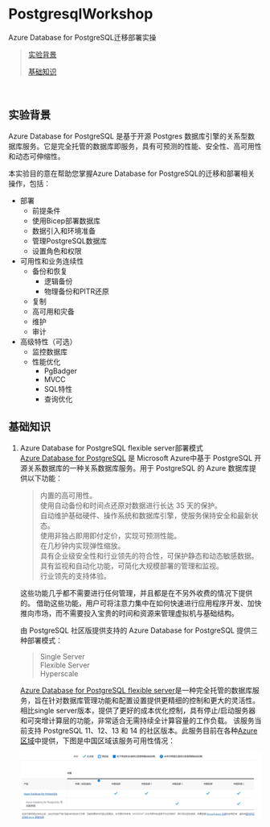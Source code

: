 # PostgresqlWorkshop
Azure Database for PostgreSQL迁移部署实操

> [实验背景](#实验背景)
>
> [基础知识](#所需基础知识介绍)
>

&nbsp;
&nbsp;

## 实验背景
Azure Database for PostgreSQL 是基于开源 Postgres 数据库引擎的关系型数据库服务。它是完全托管的数据库即服务，具有可预测的性能、安全性、高可用性和动态可伸缩性。

本实验目的意在帮助您掌握Azure Database for PostgreSQL的迁移和部署相关操作，包括：
- 部署
  -  前提条件
  -  使用Bicep部署数据库
  -  数据引入和环境准备
  -  管理PostgreSQL数据库
  -  设置角色和权限
- 可用性和业务连续性
  - 备份和恢复
    - 逻辑备份
    - 物理备份和PITR还原
  - 复制
  - 高可用和灾备
  - 维护
  - 审计
- 高级特性（可选）
  - 监控数据库
  - 性能优化
    - PgBadger
    - MVCC
    - SQL特性
    - 查询优化

    
## 基础知识
1. Azure Database for PostgreSQL flexible server部署模式  
   [Azure Database for PostgreSQL](https://learn.microsoft.com/zh-cn/azure/postgresql/single-server/overview) 是 Microsoft Azure中基于 PostgreSQL 开源关系数据库的一种关系数据库服务。用于 PostgreSQL 的 Azure 数据库提供以下功能：
   > 内置的高可用性。  
   > 使用自动备份和时间点还原对数据进行长达 35 天的保护。  
   > 自动维护基础硬件、操作系统和数据库引擎，使服务保持安全和最新状态。  
   > 使用非独占即用即付定价，实现可预测性能。   
   > 在几秒钟内实现弹性缩放。  
   > 具有企业级安全性和行业领先的符合性，可保护静态和动态敏感数据。  
   > 具有监视和自动化功能，可简化大规模部署的管理和监视。  
   > 行业领先的支持体验。  
   
   这些功能几乎都不需要进行任何管理，并且都是在不另外收费的情况下提供的。 借助这些功能，用户可将注意力集中在如何快速进行应用程序开发、加快推向市场，而不需要投入宝贵的时间和资源来管理虚拟机与基础结构。  
   
   由 PostgreSQL 社区版提供支持的 Azure Database for PostgreSQL 提供三种部署模式：
   > Single Server  
   > Flexible Server  
   > Hyperscale   

   [Azure Database for PostgreSQL flexible server](https://learn.microsoft.com/zh-cn/azure/postgresql/flexible-server/overview)是一种完全托管的数据库服务，旨在针对数据库管理功能和配置设置提供更精细的控制和更大的灵活性。相比single server版本，提供了更好的成本优化控制，具有停止/启动服务器和可突增计算层的功能，非常适合无需持续全计算容量的工作负载。 该服务当前支持 PostgreSQL 11、12、13 和 14 的社区版本。此服务目前在各种[Azure区域](https://azure.microsoft.com/zh-cn/explore/global-infrastructure/products-by-region/?products=cosmos-db,postgresql)中提供，下图是中国区域该服务可用性情况：  

   ![](./media/readme_image2.png)